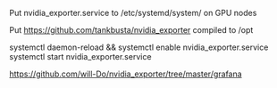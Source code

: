 Put nvidia_exporter.service to /etc/systemd/system/ on GPU nodes

Put https://github.com/tankbusta/nvidia_exporter compiled to /opt

systemctl daemon-reload && systemctl enable nvidia_exporter.service
systemctl start nvidia_exporter.service

https://github.com/will-Do/nvidia_exporter/tree/master/grafana